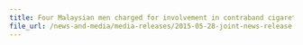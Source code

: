 ```yaml
---
title: Four Malaysian men charged for involvement in contraband cigarette activities
file_url: /news-and-media/media-releases/2015-05-28-joint-news-release.pdf
---
```


